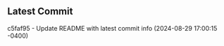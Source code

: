 
## Latest Commit
c5faf95 - Update README with latest commit info (2024-08-29 17:00:15 -0400) <Yunxi-Zhou>
